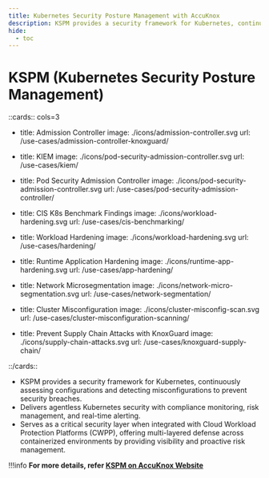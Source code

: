 ```yaml
---
title: Kubernetes Security Posture Management with AccuKnox
description: KSPM provides a security framework for Kubernetes, continuously assessing configurations and detecting misconfigurations to prevent security breaches.
hide:
  - toc
---
```


<style>
  .nt-card-title{
    text-align: center;
  }

  .nt-card-img img{
    color: #00025;
  }
</style>

# KSPM (Kubernetes Security Posture Management)

::cards:: cols=3

- title: Admission Controller
  image: ./icons/admission-controller.svg
  url: /use-cases/admission-controller-knoxguard/

- title: KIEM
  image: ./icons/pod-security-admission-controller.svg
  url: /use-cases/kiem/

- title: Pod Security Admission Controller
  image: ./icons/pod-security-admission-controller.svg
  url: /use-cases/pod-security-admission-controller/

- title: CIS K8s Benchmark Findings
  image: ./icons/workload-hardening.svg
  url: /use-cases/cis-benchmarking/

- title: Workload Hardening
  image: ./icons/workload-hardening.svg
  url: /use-cases/hardening/

- title: Runtime Application Hardening
  image: ./icons/runtime-app-hardening.svg
  url: /use-cases/app-hardening/

- title: Network Microsegmentation
  image: ./icons/network-micro-segmentation.svg
  url: /use-cases/network-segmentation/

- title: Cluster Misconfiguration
  image: ./icons/cluster-misconfig-scan.svg
  url: /use-cases/cluster-misconfiguration-scanning/

- title: Prevent Supply Chain Attacks with KnoxGuard
  image: ./icons/supply-chain-attacks.svg
  url: /use-cases/knoxguard-supply-chain/

::/cards::

- KSPM provides a security framework for Kubernetes, continuously assessing configurations and detecting misconfigurations to prevent security breaches.
- Delivers agentless Kubernetes security with compliance monitoring, risk management, and real-time alerting.
- Serves as a critical security layer when integrated with Cloud Workload Protection Platforms (CWPP), offering multi-layered defense across containerized environments by providing visibility and proactive risk management.

!!!info
**For more details, refer [KSPM on AccuKnox Website](https://www.accuknox.com/products/kspm)**
